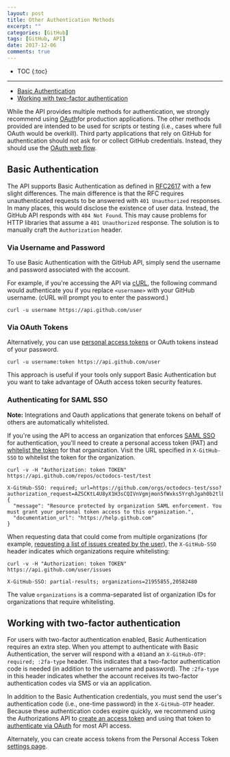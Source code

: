 ```yaml
---
layout: post
title: Other Authentication Methods
excerpt: ""
categories: [GitHub]
tags: [GitHub, API]
date: 2017-12-06
comments: true
---
```


* TOC
{:toc}
---


- [Basic Authentication](https://developer.github.com/v3/auth/#basic-authentication)
- [Working with two-factor authentication](https://developer.github.com/v3/auth/#working-with-two-factor-authentication)

While the API provides multiple methods for authentication, we strongly recommend using [OAuth](https://developer.github.com/apps/building-integrations/setting-up-and-registering-oauth-apps/)for production applications. The other methods provided are intended to be used for scripts or testing (i.e., cases where full OAuth would be overkill). Third party applications that rely on GitHub for authentication should not ask for or collect GitHub credentials. Instead, they should use the [OAuth web flow](https://developer.github.com/apps/building-integrations/setting-up-and-registering-oauth-apps/about-authorization-options-for-oauth-apps/).

## Basic Authentication

The API supports Basic Authentication as defined in [RFC2617](http://www.ietf.org/rfc/rfc2617.txt) with a few slight differences. The main difference is that the RFC requires unauthenticated requests to be answered with `401 Unauthorized` responses. In many places, this would disclose the existence of user data. Instead, the GitHub API responds with `404 Not Found`. This may cause problems for HTTP libraries that assume a `401 Unauthorized` response. The solution is to manually craft the `Authorization` header.

### Via Username and Password

To use Basic Authentication with the GitHub API, simply send the username and password associated with the account.

For example, if you're accessing the API via [cURL](http://curl.haxx.se/), the following command would authenticate you if you replace `<username>` with your GitHub username. (cURL will prompt you to enter the password.)

```
curl -u username https://api.github.com/user

```

### Via OAuth Tokens

Alternatively, you can use [personal access tokens](https://github.com/blog/1509-personal-api-tokens) or OAuth tokens instead of your password.

```
curl -u username:token https://api.github.com/user

```

This approach is useful if your tools only support Basic Authentication but you want to take advantage of OAuth access token security features.

### Authenticating for SAML SSO

**Note:** Integrations and Oauth applications that generate tokens on behalf of others are automatically whitelisted.

If you're using the API to access an organization that enforces [SAML SSO](https://help.github.com/articles/about-identity-and-access-management-with-saml-single-sign-on) for authentication, you'll need to create a personal access token (PAT) and [whitelist the token](https://help.github.com/articles/authorizing-a-personal-access-token-for-use-with-a-saml-single-sign-on-organization/) for that organization. Visit the URL specified in `X-GitHub-SSO` to whitelist the token for the organization.

```
curl -v -H "Authorization: token TOKEN" https://api.github.com/repos/octodocs-test/test

X-GitHub-SSO: required; url=https://github.com/orgs/octodocs-test/sso?authorization_request=AZSCKtL4U8yX1H3sCQIVnVgmjmon5fWxks5YrqhJgah0b2tlbl9pZM4EuMz4
{
  "message": "Resource protected by organization SAML enforcement. You must grant your personal token access to this organization.",
  "documentation_url": "https://help.github.com"
}

```

When requesting data that could come from multiple organizations (for example, [requesting a list of issues created by the user](https://developer.github.com/v3/issues/#list-issues)), the `X-GitHub-SSO` header indicates which organizations require whitelisting:

```
curl -v -H "Authorization: token TOKEN" https://api.github.com/user/issues

X-GitHub-SSO: partial-results; organizations=21955855,20582480

```

The value `organizations` is a comma-separated list of organization IDs for organizations that require whitelisting.

## Working with two-factor authentication

For users with two-factor authentication enabled, Basic Authentication requires an extra step. When you attempt to authenticate with Basic Authentication, the server will respond with a `401`and an `X-GitHub-OTP: required; :2fa-type` header. This indicates that a two-factor authentication code is needed (in addition to the username and password). The `:2fa-type` in this header indicates whether the account receives its two-factor authentication codes via SMS or via an application.

In addition to the Basic Authentication credentials, you must send the user's authentication code (i.e., one-time password) in the `X-GitHub-OTP` header. Because these authentication codes expire quickly, we recommend using the Authorizations API to [create an access token](https://developer.github.com/v3/oauth_authorizations/#create-a-new-authorization) and using that token to [authenticate via OAuth](https://developer.github.com/v3/#authentication) for most API access.

Alternately, you can create access tokens from the Personal Access Token [settings page](https://github.com/settings/tokens).
